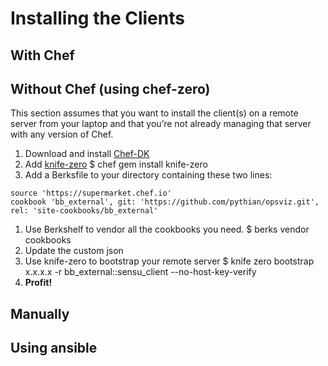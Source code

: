 # Installing the Clients

## With Chef

## Without Chef (using chef-zero)
This section assumes that you want to install the client(s) on a remote server from your laptop and that you’re not already managing that server with any version of Chef.

1. Download and install [Chef-DK](https://downloads.chef.io/chef-dk/)
1. Add [knife-zero](https://github.com/higanworks/knife-zero) 
    $ chef gem install knife-zero
1. Add a Berksfile to your directory containing these two lines:
```
source 'https://supermarket.chef.io'
cookbook 'bb_external', git: 'https://github.com/pythian/opsviz.git', rel: 'site-cookbooks/bb_external'
```
1. Use Berkshelf to vendor all the cookbooks you need.
    $ berks vendor cookbooks
1. Update the custom json
1. Use knife-zero to bootstrap your remote server
    $ knife zero bootstrap x.x.x.x -r bb_external::sensu_client --no-host-key-verify
1. __Profit!__


## Manually

## Using ansible
